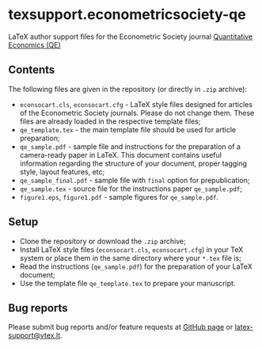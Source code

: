 # texsupport.econometricsociety-qe

LaTeX author support files for the Econometric Society journal 
[Quantitative Economics (QE)](http://qeconomics.org/ojs/index.php/qe)

## Contents

The following files are given in the repository (or directly in `.zip` archive):

-   `econsocart.cls`, `econsocart.cfg` - LaTeX style files designed for articles of the Econometric Society journals. 
    Please do not change them. These files are already loaded in the respective template files; 
-   `qe_template.tex` - the main template file should be used for article preparation;
-   `qe_sample.pdf` - sample file and instructions for the preparation of a
    camera-ready paper in LaTeX. This document contains useful information regarding the structure 
    of your document, proper tagging style, layout features, etc;
-   `qe_sample_final.pdf` - sample file with `final` option for prepublication;
-   `qe_sample.tex` - source file for the instructions paper `qe_sample.pdf`;
-   `figure1.eps`, `figure1.pdf` - sample figures for `qe_sample.pdf`.

## Setup

-   Clone the repository or download the `.zip` archive;
-   Install LaTeX style files (`econsocart.cls`, `econsocart.cfg`) in your TeX system or 
    place them in the same directory where your `*.tex` file is;
-   Read the instructions (`qe_sample.pdf`) for the preparation of your LaTeX document;
-   Use the template file `qe_template.tex` to prepare your manuscript.

## Bug reports

Please submit bug reports and/or feature requests
at [GitHub page](https://github.com/vtex-soft/texsupport.econometricsociety-qe/issues) or 
[latex-support@vtex.lt](mailto:latex-support@vtex.lt).

